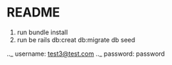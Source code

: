 # README

1. run bundle install
2. run be rails db:creat db:migrate db seed

.._ username: test3@test.com
.._ password: password
